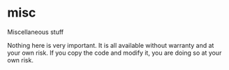 # misc
Miscellaneous stuff

Nothing here is very important. It is all available without warranty and at your own risk. If you copy the code and modify it, you are doing so at your own risk.


